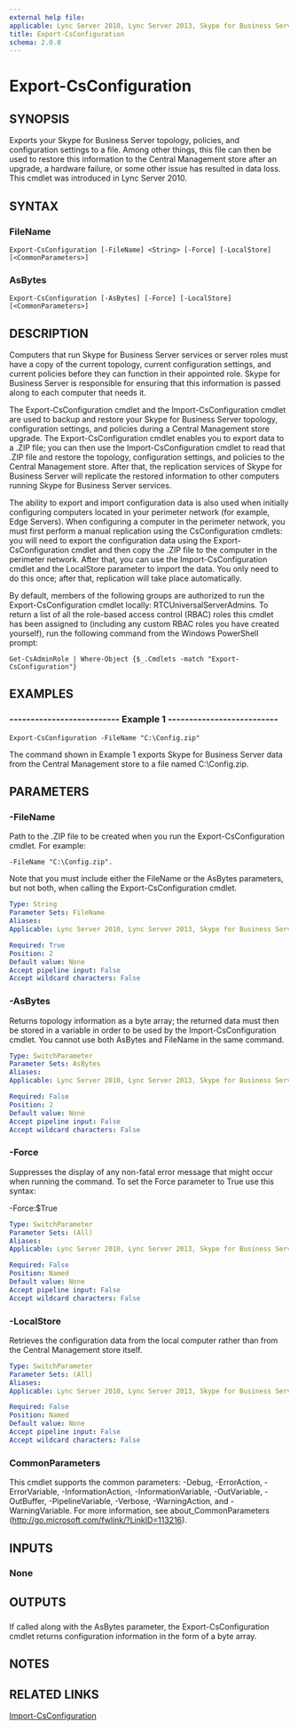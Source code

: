 ```yaml
---
external help file: 
applicable: Lync Server 2010, Lync Server 2013, Skype for Business Server 2015, Skype for Business Server 2019
title: Export-CsConfiguration
schema: 2.0.0
---
```


# Export-CsConfiguration

## SYNOPSIS
Exports your Skype for Business Server topology, policies, and configuration settings to a file.
Among other things, this file can then be used to restore this information to the Central Management store after an upgrade, a hardware failure, or some other issue has resulted in data loss.
This cmdlet was introduced in Lync Server 2010.


## SYNTAX

### FileName
```
Export-CsConfiguration [-FileName] <String> [-Force] [-LocalStore] [<CommonParameters>]
```

### AsBytes
```
Export-CsConfiguration [-AsBytes] [-Force] [-LocalStore] [<CommonParameters>]
```

## DESCRIPTION
Computers that run Skype for Business Server services or server roles must have a copy of the current topology, current configuration settings, and current policies before they can function in their appointed role.
Skype for Business Server is responsible for ensuring that this information is passed along to each computer that needs it.

The Export-CsConfiguration cmdlet and the Import-CsConfiguration cmdlet are used to backup and restore your Skype for Business Server topology, configuration settings, and policies during a Central Management store upgrade.
The Export-CsConfiguration cmdlet enables you to export data to a .ZIP file; you can then use the Import-CsConfiguration cmdlet to read that .ZIP file and restore the topology, configuration settings, and policies to the Central Management store.
After that, the replication services of Skype for Business Server will replicate the restored information to other computers running Skype for Business Server services.

The ability to export and import configuration data is also used when initially configuring computers located in your perimeter network (for example, Edge Servers).
When configuring a computer in the perimeter network, you must first perform a manual replication using the CsConfiguration cmdlets: you will need to export the configuration data using the Export-CsConfiguration cmdlet and then copy the .ZIP file to the computer in the perimeter network.
After that, you can use the Import-CsConfiguration cmdlet and the LocalStore parameter to import the data.
You only need to do this once; after that, replication will take place automatically.

By default, members of the following groups are authorized to run the Export-CsConfiguration cmdlet locally: RTCUniversalServerAdmins.
To return a list of all the role-based access control (RBAC) roles this cmdlet has been assigned to (including any custom RBAC roles you have created yourself), run the following command from the Windows PowerShell prompt:

`Get-CsAdminRole | Where-Object {$_.Cmdlets -match "Export-CsConfiguration"}`


## EXAMPLES

### -------------------------- Example 1 --------------------------
```
Export-CsConfiguration -FileName "C:\Config.zip"
```

The command shown in Example 1 exports Skype for Business Server data from the Central Management store to a file named C:\Config.zip.


## PARAMETERS

### -FileName
Path to the .ZIP file to be created when you run the Export-CsConfiguration cmdlet.
For example: 

`-FileName "C:\Config.zip".`

Note that you must include either the FileName or the AsBytes parameters, but not both, when calling the Export-CsConfiguration cmdlet.

```yaml
Type: String
Parameter Sets: FileName
Aliases: 
Applicable: Lync Server 2010, Lync Server 2013, Skype for Business Server 2015

Required: True
Position: 2
Default value: None
Accept pipeline input: False
Accept wildcard characters: False
```

### -AsBytes
Returns topology information as a byte array; the returned data must then be stored in a variable in order to be used by the Import-CsConfiguration cmdlet.
You cannot use both AsBytes and FileName in the same command.

```yaml
Type: SwitchParameter
Parameter Sets: AsBytes
Aliases: 
Applicable: Lync Server 2010, Lync Server 2013, Skype for Business Server 2015

Required: False
Position: 2
Default value: None
Accept pipeline input: False
Accept wildcard characters: False
```

### -Force
Suppresses the display of any non-fatal error message that might occur when running the command.
To set the Force parameter to True use this syntax:

-Force:$True

```yaml
Type: SwitchParameter
Parameter Sets: (All)
Aliases: 
Applicable: Lync Server 2010, Lync Server 2013, Skype for Business Server 2015

Required: False
Position: Named
Default value: None
Accept pipeline input: False
Accept wildcard characters: False
```

### -LocalStore
Retrieves the configuration data from the local computer rather than from the Central Management store itself.

```yaml
Type: SwitchParameter
Parameter Sets: (All)
Aliases: 
Applicable: Lync Server 2010, Lync Server 2013, Skype for Business Server 2015

Required: False
Position: Named
Default value: None
Accept pipeline input: False
Accept wildcard characters: False
```

### CommonParameters
This cmdlet supports the common parameters: -Debug, -ErrorAction, -ErrorVariable, -InformationAction, -InformationVariable, -OutVariable, -OutBuffer, -PipelineVariable, -Verbose, -WarningAction, and -WarningVariable. For more information, see about_CommonParameters (http://go.microsoft.com/fwlink/?LinkID=113216).

## INPUTS

### None


## OUTPUTS

###  
If called along with the AsBytes parameter, the Export-CsConfiguration cmdlet returns configuration information in the form of a byte array.


## NOTES


## RELATED LINKS

[Import-CsConfiguration](Import-CsConfiguration.md)
